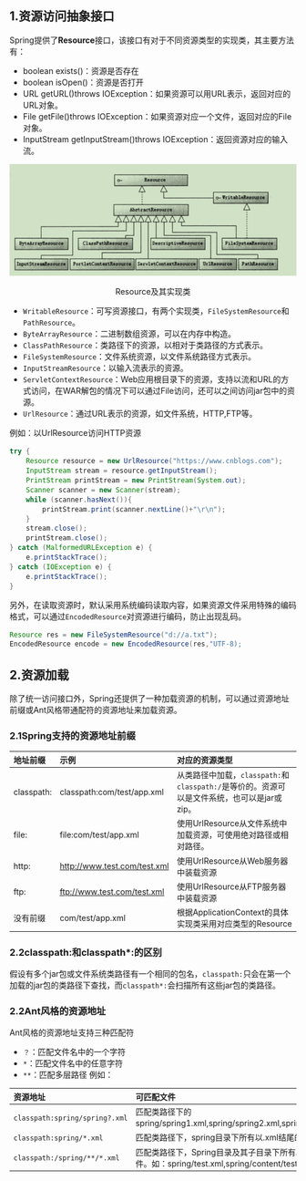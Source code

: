 ## 1.资源访问抽象接口
Spring提供了**Resource**接口，该接口有对于不同资源类型的实现类，其主要方法有：

- boolean exists()：资源是否存在
- boolean isOpen()：资源是否打开
- URL getURL()throws IOException：如果资源可以用URL表示，返回对应的URL对象。
- File getFile()throws IOException：如果资源对应一个文件，返回对应的File对象。
- InputStream getInputStream()throws IOException：返回资源对应的输入流。

![Resource及其实现类](../images/ResourceUml.PNG)
<center>Resource及其实现类</center>

- `WritableResource`：可写资源接口，有两个实现类，`FileSystemResource`和`PathResource`。
- `ByteArrayResource`：二进制数组资源，可以在内存中构造。
- `ClassPathResource`：类路径下的资源，以相对于类路径的方式表示。
- `FileSystemResource`：文件系统资源，以文件系统路径方式表示。
- `InputStreamResource`：以输入流表示的资源。
- `ServletContextResource`：Web应用根目录下的资源，支持以流和URL的方式访问，在WAR解包的情况下可以通过File访问，还可以之间访问jar包中的资源。
- `UrlResource`：通过URL表示的资源，如文件系统，HTTP,FTP等。

例如：以UrlResource访问HTTP资源
```java
try {
    Resource resource = new UrlResource("https://www.cnblogs.com");
    InputStream stream = resource.getInputStream();
    PrintStream printStream = new PrintStream(System.out);
    Scanner scanner = new Scanner(stream);
    while (scanner.hasNext()){
        printStream.print(scanner.nextLine()+"\r\n");
    }
    stream.close();
    printStream.close();
} catch (MalformedURLException e) {
    e.printStackTrace();
} catch (IOException e) {
    e.printStackTrace();
}
```
另外，在读取资源时，默认采用系统编码读取内容，如果资源文件采用特殊的编码格式，可以通过`EncodedResource`对资源进行编码，防止出现乱码。
```java
Resource res = new FileSystemResource("d://a.txt");
EncodedResource encode = new EncodedResource(res,"UTF-8);
```

## 2.资源加载
除了统一访问接口外，Spring还提供了一种加载资源的机制，可以通过资源地址前缀或Ant风格带通配符的资源地址来加载资源。
### 2.1Spring支持的资源地址前缀
|地址前缀|示例|对应的资源类型|
|:-------|:----|:-------------|
|classpath:|classpath:com/test/app.xml|从类路径中加载，`classpath:`和`classpath:/`是等价的。资源可以是文件系统，也可以是jar或zip。|
|file:|file:com/test/app.xml|使用UrlResource从文件系统中加载资源，可使用绝对路径或相对路径。|
|http:|http://www.test.com/test.xml|使用UrlResource从Web服务器中装载资源|
|ftp:|ftp://www.test.com/test.xml|使用UrlResource从FTP服务器中装载资源|
|没有前缀|com/test/app.xml|根据ApplicationContext的具体实现类采用对应类型的Resource|
### 2.2classpath:和classpath*:的区别
假设有多个jar包或文件系统类路径有一个相同的包名，`classpath:`只会在第一个加载的jar包的类路径下查找，而`classpath*:`会扫描所有这些jar包的类路径。

### 2.2Ant风格的资源地址
Ant风格的资源地址支持三种匹配符

- `？`：匹配文件名中的一个字符
- `*`：匹配文件名中的任意字符
- `**`：匹配多层路径
例如：

|资源地址|可匹配文件|
|:--------|:---------|
|`classpath:spring/spring?.xml`|匹配类路径下的spring/spring1.xml,spring/spring2.xml,spring/spring3.xml。|
|`classpath:spring/*.xml`|匹配类路径下，spring目录下所有以.xml结尾的文件。|
|`classpath:/spring/**/*.xml`|匹配类路径下，Spring目录及其子目录下所有以.xml结尾的文件。如：spring/test.xml,spring/content/test.xml。|
